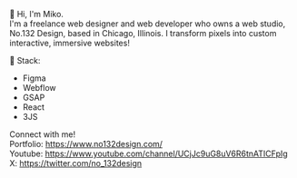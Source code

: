 👋 Hi, I'm Miko.<br/>
I'm a freelance web designer and web developer who owns a web studio, No.132 Design, based in Chicago, Illinois. I transform pixels into custom interactive, immersive websites!

👾 Stack:
  - Figma
  - Webflow
  - GSAP
  - React
  - 3JS

Connect with me! <br/>
Portfolio: https://www.no132design.com/<br/>
Youtube: https://www.youtube.com/channel/UCjJc9uG8uV6R6tnATICFpIg<br/>
X: https://twitter.com/no_132design<br/>

<!---
mikocst/mikocst is a ✨ special ✨ repository because its `README.md` (this file) appears on your GitHub profile.
You can click the Preview link to take a look at your changes.
--->
